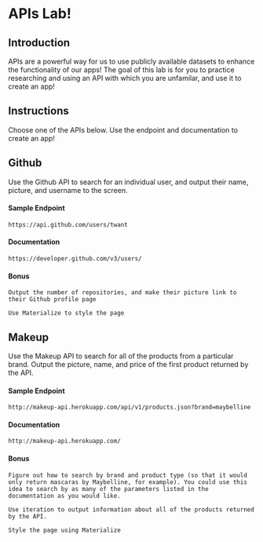 # APIs Lab! 

## Introduction

  APIs are a powerful way for us to use publicly available datasets to enhance the functionality of our apps! The goal of this lab is for you to practice researching and using an API with which you are unfamilar, and use it to create an app!
  
## Instructions

Choose one of the APIs below. Use the endpoint and documentation to create an app! 

## Github

  Use the Github API to search for an individual user, and output their name, picture, and username to the screen. 

  #### Sample Endpoint

    https://api.github.com/users/twant

  #### Documentation

    https://developer.github.com/v3/users/

  #### Bonus

    Output the number of repositories, and make their picture link to their Github profile page
  
    Use Materialize to style the page
  
## Makeup 

  Use the Makeup API to search for all of the products from a particular brand. Output the picture, name, and price of the first product returned by the API.

  #### Sample Endpoint

    http://makeup-api.herokuapp.com/api/v1/products.json?brand=maybelline

  #### Documentation

    http://makeup-api.herokuapp.com/

  #### Bonus

    Figure out how to search by brand and product type (so that it would only return mascaras by Maybelline, for example). You could use this idea to search by as many of the parameters listed in the documentation as you would like. 
  
    Use iteration to output information about all of the products returned by the API.
  
    Style the page using Materialize
  
